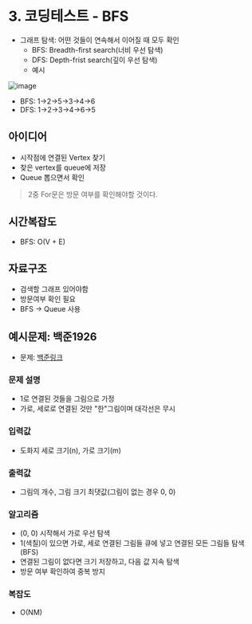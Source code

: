 # 3. 코딩테스트 - BFS
- 그래프 탐색: 어떤 것들이 연속해서 이어질 때 모두 확인
  - BFS: Breadth-first search(너비 우선 탐색)
  - DFS: Depth-frist search(깊이 우선 탐색)
  - 예시
  
![image](https://github.com/user-attachments/assets/0f9e78a0-41fc-4d1e-b120-501829d89745)
  - BFS: 1->2->5->3->4->6
  - DFS: 1->2->3->4->6->5

## 아이디어
- 시작점에 연결된 Vertex 찾기
- 찾은 vertex를 queue에 저장
- Queue 뽑으면서 확인
> 2중 For문은 방문 여부를 확인해야할 것이다.

## 시간복잡도
- BFS: O(V + E)

## 자료구조
- 검색할 그래프 있어야함
- 방문여부 확인 필요
- BFS -> Queue 사용

## 예시문제: 백준1926
- 문제: [백준링크](https://www.acmicpc.net/problem/1926)

### 문제 설명
- 1로 연결된 것들을 그림으로 가정
- 가로, 세로로 연결된 것만 "한"그림이며 대각선은 무시

### 입력값
- 도화지 세로 크기(n), 가로 크기(m)

### 출력값
- 그림의 개수, 그림 크기 최댓값(그림이 없는 경우 0, 0)
  
### 알고리즘
- (0, 0) 시작해서 가로 우선 탐색
- 1(색칠)이 있으면 가로, 세로 연결된 그림들 큐에 넣고 연결된 모든 그림들 탐색(BFS)
- 연결된 그림이 없다면 크기 저장하고, 다음 값 지속 탐색
- 방문 여부 확인하여 중복 방지

### 복잡도
- O(NM)